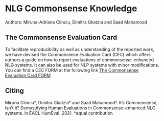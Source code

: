 # NLG Commonsense Knowledge

Authors: Miruna-Adriana Clinciu, Dimitra Gkatzia and Saad Mahamood

## The Commonsense Evaluation Card 
To facilitate reproducibility as well as understanding of the reported work, we have devised the Commonsense Evaluation Card (CEC) which offers authors a guide on how to report evaluations of commonsense-enhanced NLG systems. It can also be used for NLP systems with minor modifications.
You can find a CEC FORM at the following link [The Commonsense Evaluation Card FORM](https://nlgknowledge.github.io/commonsense/)

## Citing

Miruna Clinciu*, Dimitra Gkatzia* and Saad Mahamood*. It’s Commonsense, isn’t it? Demystifying Human Evaluations in Commonsense-enhanced NLG systems. In EACL HumEval. 2021. *equal contribution 

